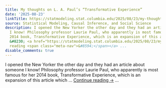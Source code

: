 ```yaml
---
title: My thoughts on L. A. Paul’s “Transformative Experience”
date: '2025-08-23'
linkTitle: https://statmodeling.stat.columbia.edu/2025/08/23/my-thoughts-on-l-a-pauls-transformative-experience/
source: Statistical Modeling, Causal Inference, and Social Science
description: I opened the New Yorker the other day and they had an article about someone
  I know! Philosophy professor Laurie Paul, who apparently is most famous for her
  2014 book, Transformative Experience, which is an expansion of this article which
  &#8230; <a href="https://statmodeling.stat.columbia.edu/2025/08/23/my-thoughts-on-l-a-pauls-transformative-experience/">Continue
  reading <span class="meta-nav">&#8594;</span></a> ...
disable_comments: true
---
```

I opened the New Yorker the other day and they had an article about someone I know! Philosophy professor Laurie Paul, who apparently is most famous for her 2014 book, Transformative Experience, which is an expansion of this article which &#8230; <a href="https://statmodeling.stat.columbia.edu/2025/08/23/my-thoughts-on-l-a-pauls-transformative-experience/">Continue reading <span class="meta-nav">&#8594;</span></a> ...